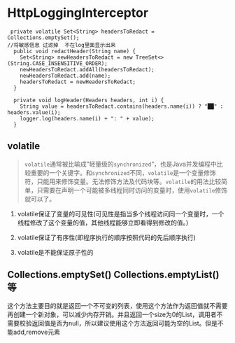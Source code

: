 ﻿# HttpLoggingInterceptor

```
 private volatile Set<String> headersToRedact = Collections.emptySet();
//将敏感信息 过滤掉  不在log里面显示出来
  public void redactHeader(String name) {
    Set<String> newHeadersToRedact = new TreeSet<>(String.CASE_INSENSITIVE_ORDER);
    newHeadersToRedact.addAll(headersToRedact);
    newHeadersToRedact.add(name);
    headersToRedact = newHeadersToRedact;
  }
  
  private void logHeader(Headers headers, int i) {
    String value = headersToRedact.contains(headers.name(i)) ? "██" : headers.value(i);
    logger.log(headers.name(i) + ": " + value);
  }
```

## volatile
> `volatile`通常被比喻成”轻量级的`synchronized`“，也是Java并发编程中比较重要的一个关键字。和`synchronized`不同，`volatile`是一个变量修饰符，只能用来修饰变量。无法修饰方法及代码块等。`volatile`的用法比较简单，只需要在声明一个可能被多线程同时访问的变量时，使用`volatile`修饰就可以了。

1. volatile保证了变量的可见性(可见性是指当多个线程访问同一个变量时，一个线程修改了这个变量的值，其他线程能够立即看得到修改的值。)

2. volatile保证了有序性(即程序执行的顺序按照代码的先后顺序执行)
3. volatile是不能保证原子性的

## Collections.emptySet() Collections.emptyList()等
这个方法主要目的就是返回一个不可变的列表，使用这个方法作为返回值就不需要再创建一个新对象，可以减少内存开销。并且返回一个size为0的List，调用者不需要校验返回值是否为null，所以建议使用这个方法返回可能为空的List。但是不能add,remove元素
